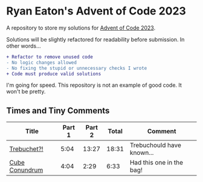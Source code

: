 # Ryan Eaton's Advent of Code 2023
A repository to store my solutions for [Advent of Code 2023](https://adventofcode.com/2023).

Solutions will be slightly refactored for readability before submission. In other words...

```diff
+ Refactor to remove unused code
- No logic changes allowed
- No fixing the stupid or unnecessary checks I wrote
+ Code must produce valid solutions
```

I'm going for speed. This repository is not an example of good code. It won't be pretty.

## Times and Tiny Comments

| Title                        | Part 1 | Part 2 | Total | Comment                   |
|------------------------------|--------|--------|-------|---------------------------|
| [Trebuchet?!](notes/1.md)    | 5:04   | 13:27  | 18:31 | Trebuchould have known... |
| [Cube Conundrum](notes/2.md) | 4:04   | 2:29   | 6:33  | Had this one in the bag!  |

